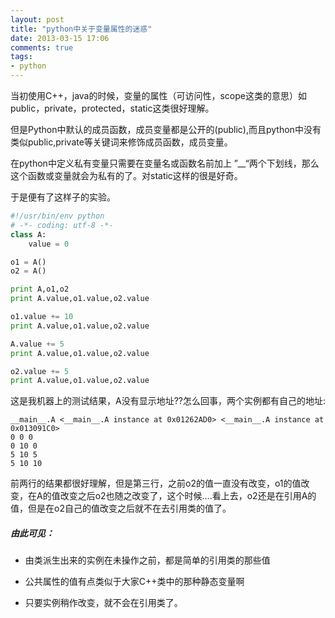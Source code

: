 ```yaml
---
layout: post
title: "python中关于变量属性的迷惑"
date: 2013-03-15 17:06
comments: true
tags: 
- python 
---
```


当初使用C++，java的时候，变量的属性（可访问性，scope这类的意思）如public，private，protected，static这类很好理解。

但是Python中默认的成员函数，成员变量都是公开的(public),而且python中没有类似public,private等关键词来修饰成员函数，成员变量。

<!-- more -->

在python中定义私有变量只需要在变量名或函数名前加上 ”__“两个下划线，那么这个函数或变量就会为私有的了。对static这样的很是好奇。

于是便有了这样子的实验。

```python
#!/usr/bin/env python
# -*- coding: utf-8 -*-
class A:
    value = 0

o1 = A()
o2 = A()

print A,o1,o2
print A.value,o1.value,o2.value

o1.value += 10
print A.value,o1.value,o2.value

A.value += 5
print A.value,o1.value,o2.value

o2.value += 5
print A.value,o1.value,o2.value
```

这是我机器上的测试结果，A没有显示地址??怎么回事，两个实例都有自己的地址:

```
__main__.A <__main__.A instance at 0x01262AD0> <__main__.A instance at 0x013091C0>
0 0 0
0 10 0
5 10 5
5 10 10
```

前两行的结果都很好理解，但是第三行，之前o2的值一直没有改变，o1的值改变，在A的值改变之后o2也随之改变了，这个时候….看上去，o2还是在引用A的值，但是在o2自己的值改变之后就不在去引用类的值了。

##### 由此可见：

* 由类派生出来的实例在未操作之前，都是简单的引用类的那些值

* 公共属性的值有点类似于大家C++类中的那种静态变量啊

* 只要实例稍作改变，就不会在引用类了。